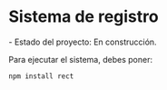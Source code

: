 <h1> Sistema de registro </h1>
- Estado del proyecto: En construcción.

Para ejecutar el sistema, debes poner: 

```npm install rect```
